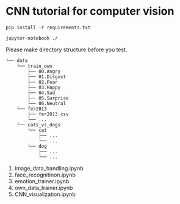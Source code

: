 # CNN tutorial for computer vision

    pip install -r requirements.txt

    jupyter-notebook ./

Please make directory structure before you test.

    └── data
        └── train_own
            ├── 00.Angry
            ├── 01.Disgust
            ├── 02.Fear
            ├── 03.Happy
            ├── 04.Sad
            ├── 05.Surprise
            └── 06.Neutral
        └── fer2013
            ├── fer2013.csv
            └── ...
        └── cats_vs_dogs
            └── cat
                ├── ...
                └── ...
            └── dog
                ├── ...
                └── ...


1. image_data_handling.ipynb
2. face_recognitinon.ipynb
3. emotion_trainer.ipynb
4. own_data_trainer.ipynb
5. CNN_visualization.ipynb